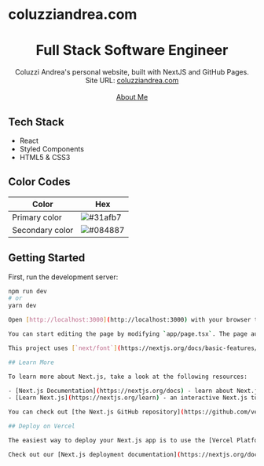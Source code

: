 # coluzziandrea.com

<p align="center">
  <h1 align="center">Full Stack Software Engineer</h1>

  <p align="center">
    Coluzzi Andrea's personal website, built with NextJS and GitHub Pages. Site URL: 
    <a href="https://www.coluzziandrea.com/">coluzziandrea.com</a>
    <br />
    <br />
    <a href="https://github.com/coluzziandrea">About Me</a>
  </p>
</p>

## Tech Stack

- React
- Styled Components
- HTML5 & CSS3

## Color Codes

| Color           | Hex                                                        |
| --------------- | ---------------------------------------------------------- |
| Primary color   | ![#31afb7](https://img.shields.io/badge/-%2331afb7-31afb7) |
| Secondary color | ![#084887](https://img.shields.io/badge/-%23084887-084887) |

## Getting Started

First, run the development server:

```bash
npm run dev
# or
yarn dev

Open [http://localhost:3000](http://localhost:3000) with your browser to see the result.

You can start editing the page by modifying `app/page.tsx`. The page auto-updates as you edit the file.

This project uses [`next/font`](https://nextjs.org/docs/basic-features/font-optimization) to automatically optimize and load Inter, a custom Google Font.

## Learn More

To learn more about Next.js, take a look at the following resources:

- [Next.js Documentation](https://nextjs.org/docs) - learn about Next.js features and API.
- [Learn Next.js](https://nextjs.org/learn) - an interactive Next.js tutorial.

You can check out [the Next.js GitHub repository](https://github.com/vercel/next.js/) - your feedback and contributions are welcome!

## Deploy on Vercel

The easiest way to deploy your Next.js app is to use the [Vercel Platform](https://vercel.com/new?utm_medium=default-template&filter=next.js&utm_source=create-next-app&utm_campaign=create-next-app-readme) from the creators of Next.js.

Check out our [Next.js deployment documentation](https://nextjs.org/docs/deployment) for more details.
```
